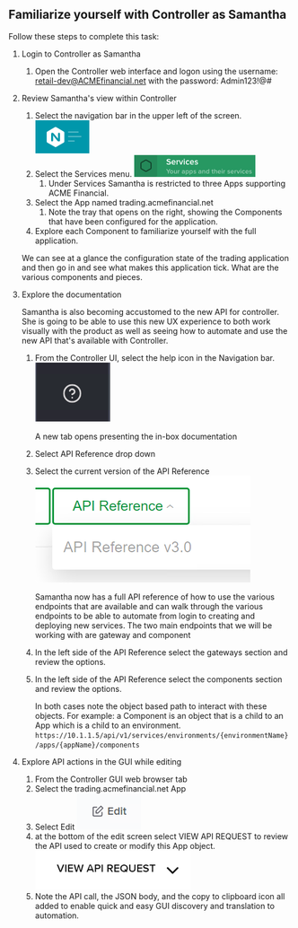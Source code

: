 ## Familiarize yourself with Controller as Samantha

Follow these steps to complete this task:

1. Login to Controller as Samantha
   1. Open the Controller web interface and logon using the username: retail-dev@ACMEfinancial.net with the password:  Admin123!@#
2. Review Samantha's view within Controller
   1. Select the navigation bar in the upper left of the screen. ![navigation root](_static/navigation_root.png)
   2. Select the Services menu. ![services](_static/navigation_services.png)
      1. Under Services Samantha is restricted to three Apps supporting ACME Financial.
   3. Select the App named trading.acmefinancial.net
      1. Note the tray that opens on the right, showing the Components that have been configured for the application.
   4. Explore each Component to familiarize yourself with the full application.

    We can see at a glance the configuration state of the trading application and then go in and see what makes this application tick. What are the various components and pieces.

3. Explore the documentation

    Samantha is also becoming accustomed to the new API for controller. She is going to be able to use this new UX experience to both work visually with the product as well as seeing how to automate and use the new API that's available with Controller.

    1. From the Controller UI, select the help icon in the Navigation bar.  ![help](_static/navigation_help.png)

        A new tab opens presenting the in-box documentation

    2. Select API Reference drop down
    3. Select the current version of the API Reference ![documentation_api](_static/documentation_api.png)

        Samantha now has a full API reference of how to use the various endpoints that are available and can walk through the various endpoints to be able to automate from login to creating and deploying new services.
        The two main endpoints that we will be working with are gateway and component

    4. In the left side of the API Reference select the gateways section and review the options.
    5. In the left side of the API Reference select the components section and review the options.

        In both cases note the object based path to interact with these objects.  For example: a Component is an object that is a child to an App which is a child to an environment.
        `https://10.1.1.5/api/v1/services/environments/{environmentName}/apps/{appName}/components`

4. Explore API actions in the GUI while editing

    1. From the Controller GUI web browser tab
    2. Select the trading.acmefinancial.net App
    3. Select Edit ![edit](_static/edit.png)
    4. at the bottom of the edit screen select VIEW API REQUEST to review the API used to create or modify this App object.  ![view_api_request](_static/view_api_request.png)
    5. Note the API call, the JSON body, and the copy to clipboard icon all added to enable quick and easy GUI discovery and translation to automation.
